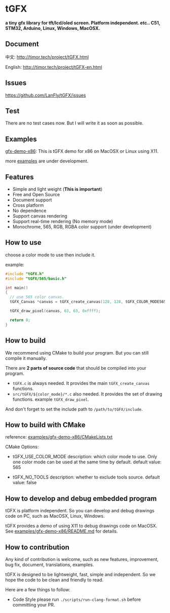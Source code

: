 # tGFX

**a tiny gfx library for tft/lcd/oled screen. Platform independent. etc.. C51, STM32, Arduino, Linux, Windows, MacOSX.**

## Document

中文: http://timor.tech/project/tGFX.html

English: http://timor.tech/project/tGFX-en.html

## Issues

https://github.com/LanFly/tGFX/issues

## Test

There are no test cases now. But I will write it as soon as possible.

## Examples

[gfx-demo-x86](examples/gfx-demo-x86): This is tGFX demo for x86 on MacOSX or Linux using X11.

more [examples](examples/) are under development.

## Features

- Simple and light weight (**This is important**)
- Free and Open Source
- Document support
- Cross platform
- No dependence
- Support canvas rendering
- Support real-time rendering (No memory mode)
- Monochrome, 565, RGB, RGBA color support (under development)

## How to use

choose a color mode to use then include it.

example:

```c
#include "tGFX.h"
#include "tGFX/565/basic.h"

int main()
{
  // use 565 color canvas.
  tGFX_Canvas *canvas = tGFX_create_canvas(128, 128, tGFX_COLOR_MODE565);

  tGFX_draw_pixel(canvas, 63, 63, 0xffff);

  return 0;
}
```

## How to build

We recommend using CMake to build your program. But you can still compile it manually.

There are **2 parts of source code** that should be compiled into your program.

- `tGFX.c` is always needed. It provides the main `tGFX_create_canvas` functions.
- `src/tGFX/${color_mode}/*.c` also needed. It provides the set of drawing functions. example `tGFX_draw_pixel`.

And don't forget to set the include path to `/path/to/tGFX/include`.

## How to build with CMake

reference: [examples/gfx-demo-x86/CMakeLists.txt](examples/gfx-demo-x86/CMakeLists.txt)

CMake Options:

- tGFX_USE_COLOR_MODE
description: which color mode to use. Only one color mode can be used at the same time by default.
default value: 565

- tGFX_NO_TOOLS
description: whether to exclude tools source.
default value: false

## How to develop and debug embedded program

tGFX is platform independent. So you can develop and debug drawings code on PC, such as MacOSX, Linux, Windows.

tGFX provides a demo of using X11 to debug drawings code on MacOSX. See [examples/gfx-demo-x86/README.md](examples/gfx-demo-x86/README.md) for details.

## How to contribution

Any kind of contribution is welcome, such as new features, improvement, bug fix, document, translations, examples.

tGFX is designed to be lightweight, fast, simple and independent. So we hope the code to be clean and friendly to read.

Here are a few things to follow:

- Code Style
please run `./scripts/run-clang-format.sh` before committing your PR.
